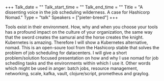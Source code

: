 +++
Talk_date = ""
Talk_start_time = ""
Talk_end_time = ""
Title = "A dissenting voice in the job scheduling wilderness. A case for Hashicorp Nomad."
Type = "talk"
Speakers = ["pieter-breed"]
+++

Tools exist in their environment. How, why and when you choose your tools has a profound impact on the culture of your organization, the same way that the sword creates the samurai and the horse creates the knight. Kubernetes is amazing. Therefore I will show a Kubernetes alternative, nomad. This is an open-soure tool from the Hashicorp stable that solves the problem of job scheduling for datacenters. I will give a short problem/solution focused presentation on how and why I use nomad for job schedling tasks and the environments within which I use it. Other words which might be used in anger: batch jobs, resource management, networking, scale, kafka, vault, clojure/script, prometheus and graylog.
